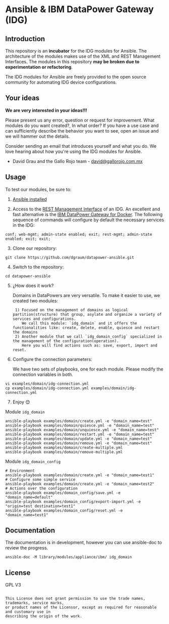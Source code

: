 Ansible & IBM DataPower Gateway (IDG)
==========================

Introduction
---------------

This repository is an **incubator** for the IDG modules for Ansible.
The architecture of the modules makes use of the XML and REST Management Interfaces.
The modules in this repository **may be broken due to experimentation or refactoring**.

The IDG modules for Ansible are freely provided to the open source community for automating IDG device configurations.

Your ideas
----------

**We are very interested in your ideas!!!**

Please present us any error, question or request for improvement. What modules do you want created?, In what order?
If you have a use case and can sufficiently describe the behavior you want to see, open an issue and we will hammer out the details.

Consider sending an email that introduces yourself and what you do. We love hearing about how you're using the IDG modules for Ansible.
- David Grau and the Gallo Rojo team - david@gallorojo.com.mx

Usage
----

To test our modules, be sure to:

1. [Ansible installed](https://docs.ansible.com/ansible/latest/installation_guide/intro_installation.html)

2. Access to the [REST Management Interface](https://www.ibm.com/support/knowledgecenter/en/SS9H2Y_7.6.0/com.ibm.dp.doc/restmgtinterface.html) of an IDG. An excellent and fast alternative is the [IBM DataPower Gateway for Docker](https://hub.docker.com/r/ibmcom/datapower/). The following sequence of commands will configure by default the necessary services in the IDG:

```
conf; web-mgmt; admin-state enabled; exit; rest-mgmt; admin-state enabled; exit; exit;
```

3. Clone our repository:

```shell
git clone https://github.com/dgraum/datapower-ansible.git
```

4. Switch to the repository:

```shell
cd datapower-ansible
```

5. ¿How does it work?

    Domains in DataPowers are very versatile. To make it easier to use, we created two modules:

        1) Focused on the management of domains as logical partition(structure) that group, asylate and organize a variety of services and configurations.
           We call this module: `idg_domain` and it offers the functionalities like: create, delete, enable, quiesce and restart the domains
        2) Another module that we call `idg_domain_config` specialized in the management of the configuration(operation).
           Here you will find actions such as: save, export, import and reset.

6. Configure the connection parameters:

    We have two sets of playbooks, one for each module. Please modify the connection variables in both.

```shell
vi examples/domain/idg-connection.yml
cp examples/domain/idg-connection.yml examples/domain/idg-connection.yml
```

7. Enjoy :blush:

Module `idg_domain`

```shell
ansible-playbook examples/domain/create.yml -e "domain_name=test"
ansible-playbook examples/domain/quiesce.yml -e "domain_name=test"
ansible-playbook examples/domain/unquiesce.yml -e "domain_name=test"
ansible-playbook examples/domain/restart.yml -e "domain_name=test"
ansible-playbook examples/domain/update.yml -e "domain_name=test"
ansible-playbook examples/domain/remove.yml -e "domain_name=test"
ansible-playbook examples/domain/create-multiple.yml
ansible-playbook examples/domain/remove-multiple.yml
```

Module `idg_domain_config`
```shell
# Environment
ansible-playbook examples/domain/create.yml -e "domain_name=test1"
# Configure some simple service
ansible-playbook examples/domain/create.yml -e "domain_name=test2"
# Actions over the configuration
ansible-playbook examples/domain_config/save.yml -e "domain_name=default"
ansible-playbook examples/domain_config/export-import.yml -e "origin=test destination=test1"
ansible-playbook examples/domain_config/reset.yml -e "domain_name=test1"
```
Documentation
-------------

The documentation is in development, however you can use ansible-doc to review the progress.

```shell
ansible-doc -M library/modules/appliance/ibm/ idg_domain
```

License
-------

GPL V3
~~~~~~

This License does not grant permission to use the trade names, trademarks, service marks,
or product names of the Licensor, except as required for reasonable and customary use in
describing the origin of the work.
